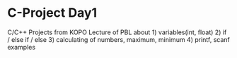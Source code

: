 # C-Project Day1
C/C++ Projects from KOPO Lecture of PBL
about 1) variables(int, float) 
      2) if / else if / else 
      3) calculating of numbers, maximum, minimum
      4) printf, scanf examples
